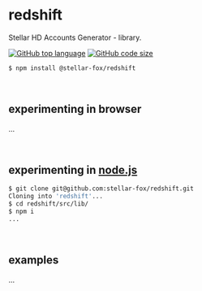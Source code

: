 # redshift

Stellar HD Accounts Generator - library.

[![GitHub top language](https://img.shields.io/github/languages/top/stellar-fox/redshift.svg)](https://github.com/stellar-fox/redshift)
[![GitHub code size](https://img.shields.io/github/languages/code-size/stellar-fox/redshift.svg)](https://github.com/stellar-fox/redshift)

```bash
$ npm install @stellar-fox/redshift
```

<br />




## experimenting in browser

...

<br />




## experimenting in [node.js](https://nodejs.org/)

```bash
$ git clone git@github.com:stellar-fox/redshift.git
Cloning into 'redshift'...
$ cd redshift/src/lib/
$ npm i
...
```

<br />




## examples

...
